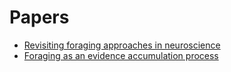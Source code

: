 # Papers
- [Revisiting foraging approaches in neuroscience](https://link.springer.com/article/10.3758/s13415-018-00682-z)
- [Foraging as an evidence accumulation process](https://journals.plos.org/ploscompbiol/article?id=10.1371/journal.pcbi.1007060)
